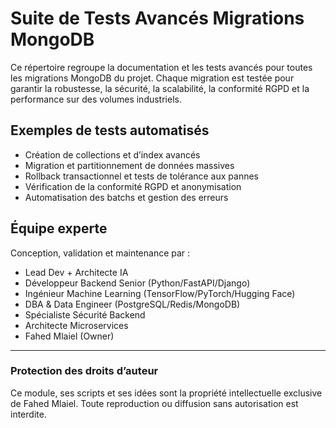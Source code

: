# Suite de Tests Avancés Migrations MongoDB

Ce répertoire regroupe la documentation et les tests avancés pour toutes les migrations MongoDB du projet. Chaque migration est testée pour garantir la robustesse, la sécurité, la scalabilité, la conformité RGPD et la performance sur des volumes industriels.

## Exemples de tests automatisés
- Création de collections et d’index avancés
- Migration et partitionnement de données massives
- Rollback transactionnel et tests de tolérance aux pannes
- Vérification de la conformité RGPD et anonymisation
- Automatisation des batchs et gestion des erreurs

## Équipe experte
Conception, validation et maintenance par :
- Lead Dev + Architecte IA
- Développeur Backend Senior (Python/FastAPI/Django)
- Ingénieur Machine Learning (TensorFlow/PyTorch/Hugging Face)
- DBA & Data Engineer (PostgreSQL/Redis/MongoDB)
- Spécialiste Sécurité Backend
- Architecte Microservices
- Fahed Mlaiel (Owner)

---
### Protection des droits d’auteur
Ce module, ses scripts et ses idées sont la propriété intellectuelle exclusive de Fahed Mlaiel. Toute reproduction ou diffusion sans autorisation est interdite.